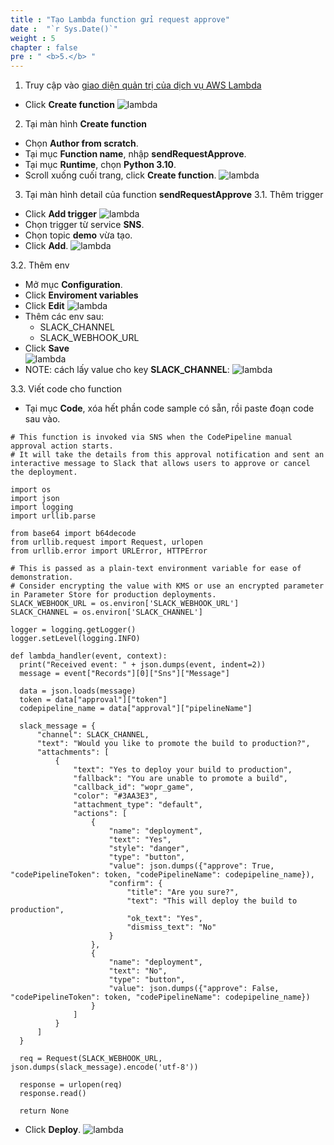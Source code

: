 ```yaml
---
title : "Tạo Lambda function gửi request approve"
date :  "`r Sys.Date()`" 
weight : 5
chapter : false
pre : " <b>5.</b> "
---
```

1.  Truy cập vào [giao diện quản trị của dịch vụ AWS Lambda](https://us-east-1.console.aws.amazon.com/lambda)
  + Click **Create function**
  ![lambda](/images/lambda/001.png)

2. Tại màn hình **Create function**
  + Chọn **Author from scratch**.
  + Tại mục **Function name**, nhập **sendRequestApprove**.
  + Tại mục **Runtime**, chọn **Python 3.10**.
  + Scroll xuống cuối trang, click **Create function**.
  ![lambda](/images/lambda/002.png)

3. Tại màn hình detail của function **sendRequestApprove**
  3.1. Thêm trigger
  + Click **Add trigger**
  ![lambda](/images/lambda/003.png)
  + Chọn trigger từ service **SNS**.
  + Chọn topic **demo** vừa tạo.
  + Click **Add**.
  ![lambda](/images/lambda/004.png)

  3.2. Thêm env
  + Mở mục **Configuration**.
  + Click **Enviroment variables**
  + Click **Edit**
  ![lambda](/images/lambda/006.png)
  + Thêm các env sau:
    + SLACK_CHANNEL
    + SLACK_WEBHOOK_URL
  + Click **Save**  
  ![lambda](/images/lambda/007.png)
  + NOTE: cách lấy value cho key **SLACK_CHANNEL**:
  ![lambda](/images/lambda/008.png)

  3.3. Viết code cho function
  + Tại mục **Code**, xóa hết phần code sample có sẵn, rồi paste đoạn code sau vào.
  ```
  # This function is invoked via SNS when the CodePipeline manual approval action starts.
# It will take the details from this approval notification and sent an interactive message to Slack that allows users to approve or cancel the deployment.

import os
import json
import logging
import urllib.parse

from base64 import b64decode
from urllib.request import Request, urlopen
from urllib.error import URLError, HTTPError

# This is passed as a plain-text environment variable for ease of demonstration.
# Consider encrypting the value with KMS or use an encrypted parameter in Parameter Store for production deployments.
SLACK_WEBHOOK_URL = os.environ['SLACK_WEBHOOK_URL']
SLACK_CHANNEL = os.environ['SLACK_CHANNEL']

logger = logging.getLogger()
logger.setLevel(logging.INFO)

def lambda_handler(event, context):
    print("Received event: " + json.dumps(event, indent=2))
    message = event["Records"][0]["Sns"]["Message"]
    
    data = json.loads(message) 
    token = data["approval"]["token"]
    codepipeline_name = data["approval"]["pipelineName"]
    
    slack_message = {
        "channel": SLACK_CHANNEL,
        "text": "Would you like to promote the build to production?",
        "attachments": [
            {
                "text": "Yes to deploy your build to production",
                "fallback": "You are unable to promote a build",
                "callback_id": "wopr_game",
                "color": "#3AA3E3",
                "attachment_type": "default",
                "actions": [
                    {
                        "name": "deployment",
                        "text": "Yes",
                        "style": "danger",
                        "type": "button",
                        "value": json.dumps({"approve": True, "codePipelineToken": token, "codePipelineName": codepipeline_name}),
                        "confirm": {
                            "title": "Are you sure?",
                            "text": "This will deploy the build to production",
                            "ok_text": "Yes",
                            "dismiss_text": "No"
                        }
                    },
                    {
                        "name": "deployment",
                        "text": "No",
                        "type": "button",
                        "value": json.dumps({"approve": False, "codePipelineToken": token, "codePipelineName": codepipeline_name})
                    }  
                ]
            }
        ]
    }

    req = Request(SLACK_WEBHOOK_URL, json.dumps(slack_message).encode('utf-8'))

    response = urlopen(req)
    response.read()
    
    return None

  ```
  

  + Click **Deploy**.
![lambda](/images/lambda/005.png)
  
